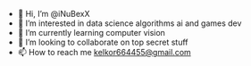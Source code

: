 - 👋 Hi, I’m @iNuBexX
- 👀 I’m interested in data science algorithms ai and games dev
- 🌱 I’m currently learning computer vision
- 💞️ I’m looking to collaborate on top secret stuff
- 📫 How to reach me kelkor664455@gmail.com

<!---
iNuBexX/iNuBexX is a ✨ special ✨ repository because its `README.md` (this file) appears on your GitHub profile.
You can click the Preview link to take a look at your changes.
--->
